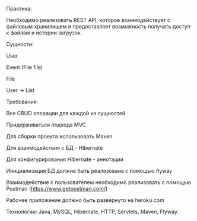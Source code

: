 Практика:

Необходимо реализовать REST API, которое взаимодействует с файловым хранилищем и предоставляет возможность получать доступ к файлам и истории загрузок.

Сущности:

User

Event (File file)

File

User -> List<Events>
  
Требования:
  
Все CRUD операции для каждой из сущностей
  
Придерживаться подхода MVC
  
Для сборки проекта использовать Maven
  
Для взаимодействия с БД - Hibernate
  
Для конфигурирования Hibernate - аннотации
  
Инициализация БД должна быть реализована с помощью flyway
  
Взаимодействие с пользователем необходимо реализовать с помощью Postman (https://www.getpostman.com/)
  
Рабочее приложение должно быть развернуто на heroku.com
  
Технологии: Java, MySQL, Hibernate, HTTP, Servlets, Maven, Flyway.
